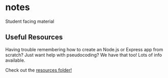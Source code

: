 # notes
Student facing material

## Useful Resources

Having trouble remembering how to create an Node.js or Express app from scratch? Just want help with pseudocoding? We have that too! Lots of info available.

Check out the [resources folder!](reading/resources)
